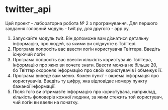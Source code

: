 # twitter_api
Цей проект - лабораторна робота № 2 з програмування. Для першого завдання головний модуль - twit.py, для другого - app.py.
1. Запускайте модуль twit. Він допоможе вам дізнатися детальну інформацію, про людей, за якими ви слідкуєте в Твіттері.
2. Програма попросіть вас ввести логін користувача Твіттера. Введіть існуючий логін
3. Програма попросіть вас ввести кількість користувачів Твіттера, інформацію про яких ви хочете знати. Ввести можна не більше 20, бо Твіттер охороняє інформацію про своїх користувачів і обмежує її. 
4. Програма виведе вам меню. Кожен пункт - окрема інформація про користувачів. Введіть ту цифру, яка відповідає номеру пункту бажаної інформації.
5. Після того ви отримаєте інформацію про користувача, наприклад, кількість фоловерів кожної людини, за яким стежить той користувач, чий логін ви ввели на початку.
